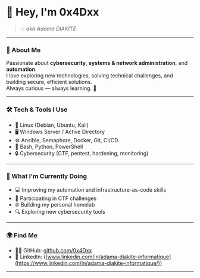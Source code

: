 # 👋 Hey, I'm 0x4Dxx

> 💡 _aka Adama DIAKITE_

---

### 🧠 About Me

Passionate about **cybersecurity**, **systems & network administration**, and **automation**.  
I love exploring new technologies, solving technical challenges, and building secure, efficient solutions.  
Always curious — always learning. 🚀

---

### 🛠️ Tech & Tools I Use

- 🐧 Linux (Debian, Ubuntu, Kali)
- 🖥️ Windows Server / Active Directory
- ⚙️ Ansible, Semaphore, Docker, Git, CI/CD
- 🧰 Bash, Python, PowerShell
- 🔒 Cybersecurity (CTF, pentest, hardening, monitoring)

---

### 🎯 What I'm Currently Doing

- 💻 Improving my automation and infrastructure-as-code skills  
- 🧩 Participating in CTF challenges  
- 🌐 Building my personal homelab  
- 🔍 Exploring new cybersecurity tools  

---

### 🌍 Find Me

- 🧑‍💻 GitHub: [github.com/0x4Dxx](https://github.com/0x4Dxx)
- 💼 LinkedIn: ([www.linkedin.com/in/adama-diakite-informatique](https://www.linkedin.com/in/adama-diakite-informatique/))


---


